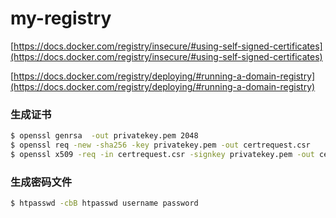 # my-registry

[https://docs.docker.com/registry/insecure/#using-self-signed-certificates](https://docs.docker.com/registry/insecure/#using-self-signed-certificates)

[https://docs.docker.com/registry/deploying/#running-a-domain-registry](https://docs.docker.com/registry/deploying/#running-a-domain-registry)

### 生成证书

````bash
$ openssl genrsa  -out privatekey.pem 2048
$ openssl req -new -sha256 -key privatekey.pem -out certrequest.csr
$ openssl x509 -req -in certrequest.csr -signkey privatekey.pem -out certificate.pem -sha256
````

### 生成密码文件

````bash
$ htpasswd -cbB htpasswd username password
````
